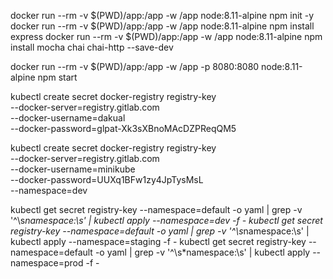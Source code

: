 docker run --rm -v $(PWD)/app:/app -w /app node:8.11-alpine npm init -y 
docker run --rm -v $(PWD)/app:/app -w /app node:8.11-alpine npm install express
docker run --rm -v $(PWD)/app:/app -w /app node:8.11-alpine npm install mocha chai chai-http --save-dev

docker run --rm -v $(PWD)/app:/app -w /app -p 8080:8080 node:8.11-alpine npm start



kubectl create secret docker-registry registry-key \
  --docker-server=registry.gitlab.com \
  --docker-username=dakual \
  --docker-password=glpat-Xk3sXBnoMAcDZPReqQM5

kubectl create secret docker-registry registry-key \
--docker-server=registry.gitlab.com \
--docker-username=minikube \
--docker-password=UUXq1BFw1zy4JpTysMsL \
--namespace=dev


kubectl get secret registry-key --namespace=default -o yaml | grep -v '^\s*namespace:\s' | kubectl apply --namespace=dev -f -
kubectl get secret registry-key --namespace=default -o yaml | grep -v '^\s*namespace:\s' | kubectl apply --namespace=staging -f -
kubectl get secret registry-key --namespace=default -o yaml | grep -v '^\s*namespace:\s' | kubectl apply --namespace=prod -f -